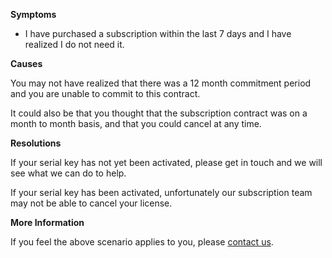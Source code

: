 
        

**Symptoms** 

*   I have purchased a subscription within the last 7 days and I have realized I do not need it.

**Causes** 

You may not have realized that there was a 12 month commitment period and you are unable to commit to this contract.

It could also be that you thought that the subscription contract was on a month to month basis, and that you could cancel at any time.

**Resolutions** 

If your serial key has not yet been activated, please get in touch and we will see what we can do to help.  

If your serial key has been activated, unfortunately our subscription team may not be able to cancel your license.

**More Information** 

If you feel the above scenario applies to you, please [contact us](https://support.unity3d.com/hc/en-us/requests/new).

      